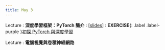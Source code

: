 ```yaml
---
title: May 3
---
```


Lecture
: **深度學習框架：PyTorch 簡介**
  : [[slides](https://docs.google.com/presentation/d/1t6_85qzHOvvhKJ06rnVJ5pXBO_zCWAqeiTKTNf9TLAc/edit?usp=sharing)]
: **EXERCISE**{: .label .label-purple }[初探 PyTorch 與深度學習](https://colab.research.google.com/drive/1l5CptKxjYjvRMwIW1gw6lumdeWhDaDjL?usp=sharing)

Lecture
: **電腦視覺與卷積神經網路**

